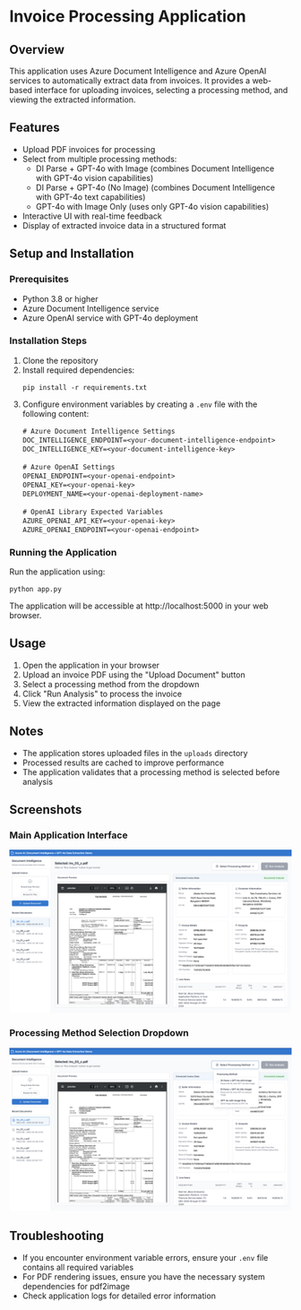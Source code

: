 # Invoice Processing Application

## Overview
This application uses Azure Document Intelligence and Azure OpenAI services to automatically extract data from invoices. It provides a web-based interface for uploading invoices, selecting a processing method, and viewing the extracted information.

## Features
- Upload PDF invoices for processing
- Select from multiple processing methods:
  - DI Parse + GPT-4o with Image (combines Document Intelligence with GPT-4o vision capabilities)
  - DI Parse + GPT-4o (No Image) (combines Document Intelligence with GPT-4o text capabilities)
  - GPT-4o with Image Only (uses only GPT-4o vision capabilities)
- Interactive UI with real-time feedback
- Display of extracted invoice data in a structured format

## Setup and Installation

### Prerequisites
- Python 3.8 or higher
- Azure Document Intelligence service
- Azure OpenAI service with GPT-4o deployment

### Installation Steps
1. Clone the repository
2. Install required dependencies:
   ```
   pip install -r requirements.txt
   ```
3. Configure environment variables by creating a `.env` file with the following content:
   ```
   # Azure Document Intelligence Settings
   DOC_INTELLIGENCE_ENDPOINT=<your-document-intelligence-endpoint>
   DOC_INTELLIGENCE_KEY=<your-document-intelligence-key>
   
   # Azure OpenAI Settings
   OPENAI_ENDPOINT=<your-openai-endpoint>
   OPENAI_KEY=<your-openai-key>
   DEPLOYMENT_NAME=<your-openai-deployment-name>
   
   # OpenAI Library Expected Variables
   AZURE_OPENAI_API_KEY=<your-openai-key>
   AZURE_OPENAI_ENDPOINT=<your-openai-endpoint>
   ```

### Running the Application
Run the application using:
```
python app.py
```
The application will be accessible at http://localhost:5000 in your web browser.

## Usage
1. Open the application in your browser
2. Upload an invoice PDF using the "Upload Document" button
3. Select a processing method from the dropdown
4. Click "Run Analysis" to process the invoice
5. View the extracted information displayed on the page

## Notes
- The application stores uploaded files in the `uploads` directory
- Processed results are cached to improve performance
- The application validates that a processing method is selected before analysis

## Screenshots

### Main Application Interface
![Main Application Interface](static/screens/1.png)

### Processing Method Selection Dropdown
![Processing Method Selection](static/screens/2.png)

## Troubleshooting
- If you encounter environment variable errors, ensure your `.env` file contains all required variables
- For PDF rendering issues, ensure you have the necessary system dependencies for pdf2image
- Check application logs for detailed error information
